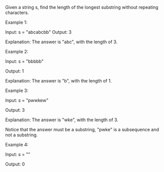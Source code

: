 Given a string s, find the length of the longest substring without repeating characters.

 

Example 1:

Input: s = "abcabcbb"
Output: 3


Explanation: The answer is "abc", with the length of 3.

Example 2:


Input: s = "bbbbb"

Output: 1

Explanation: The answer is "b", with the length of 1.

Example 3:


Input: s = "pwwkew"

Output: 3

Explanation: The answer is "wke", with the length of 3.

Notice that the answer must be a substring, "pwke" is a subsequence and not a substring.

Example 4:

Input: s = ""

Output: 0